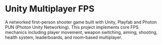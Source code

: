 <body>
    <h1>Unity Multiplayer FPS</h1>
    <p>A networked first-person shooter game built with Unity, Playfab and Photon PUN (Photon Unity Networking). This project implements core FPS mechanics including player movement, weapon switching, aiming, shooting, health system, leaderboards, and room-based multiplayer.</p>
</body>
